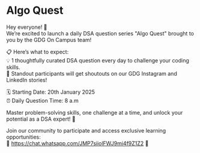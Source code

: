 # Algo Quest

Hey everyone! 🎉  
We’re excited to launch a daily DSA question series "Algo Quest" brought to you by the GDG On Campus team!  

📋 Here’s what to expect:  
💡 1 thoughtfully curated DSA question every day to challenge your coding skills.  
🥳 Standout participants will get shoutouts on our GDG Instagram and LinkedIn stories!  

🗓 Starting Date: 20th January 2025  
⏰ Daily Question Time: 8 a.m  

Master problem-solving skills, one challenge at a time, and unlock your potential as a DSA expert! 🚀

Join our community to participate and access exclusive learning opportunities:  
🔗 https://chat.whatsapp.com/JMP7siiolFWJ9mi4f9Z1Z2 🔗  
